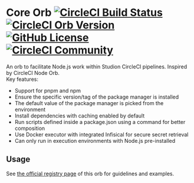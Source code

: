 # Core Orb [![CircleCI Build Status](https://circleci.com/gh/ExtensionEngine/pipeline-core-orb.svg?style=shield "CircleCI Build Status")](https://circleci.com/gh/ExtensionEngine/pipeline-core-orb) [![CircleCI Orb Version](https://badges.circleci.com/orbs/studion/core.svg)](https://circleci.com/developer/orbs/orb/studion/core) [![GitHub License](https://img.shields.io/badge/license-MIT-lightgrey.svg)](https://raw.githubusercontent.com/ExtensionEngine/pipeline-core-orb/master/LICENSE) [![CircleCI Community](https://img.shields.io/badge/community-CircleCI%20Discuss-343434.svg)](https://discuss.circleci.com/c/ecosystem/orbs)

An orb to facilitate Node.js work within Studion CircleCI pipelines. Inspired by CircleCI Node Orb.\
Key features:
- Support for pnpm and npm
- Ensure the specific version/tag of the package manager is installed
- The default value of the package manager is picked from the environment
- Install dependencies with caching enabled by default
- Run scripts defined inside a package.json using a command for better composition
- Use Docker executor with integrated Infisical for secure secret retrieval
- Can only run in execution environments with Node.js pre-installed

## Usage

See [the official registry page](https://circleci.com/developer/orbs/orb/studion/core) of this orb for guidelines and examples.
